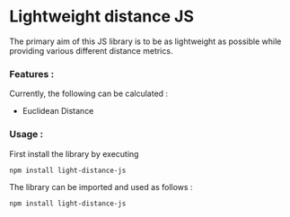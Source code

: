 # Lightweight distance JS
The primary aim of this JS library is to be as lightweight as possible while providing various different distance metrics.

### Features :
Currently, the following can be calculated :

- Euclidean Distance

### Usage :

First install the library by executing
<pre><code>npm install light-distance-js</code></pre>
The library can be imported and used as follows :
<pre><code>npm install light-distance-js</code></pre>
